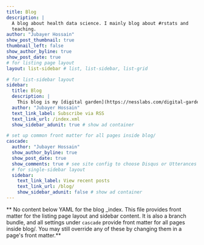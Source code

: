 ```yaml
---
title: Blog
description: |
  A blog about health data science. I mainly blog about #rstats and
  teaching.
author: "Jubayer Hossain"
show_post_thumbnail: true
thumbnail_left: false
show_author_byline: true
show_post_date: true
# for listing page layout
layout: list-sidebar # list, list-sidebar, list-grid

# for list-sidebar layout
sidebar:
  title: Blog
  description: |
    This blog is my [digital garden](https://nesslabs.com/digital-garden-set-up), somewhere between a notepad and a blog.
  author: "Jubayer Hossain"
  text_link_label: Subscribe via RSS
  text_link_url: /index.xml
  show_sidebar_adunit: true # show ad container

# set up common front matter for all pages inside blog/
cascade:
  author: "Jubayer Hossain"
  show_author_byline: true
  show_post_date: true
  show_comments: true # see site config to choose Disqus or Utterances
  # for single-sidebar layout
  sidebar:
    text_link_label: View recent posts
    text_link_url: /blog/
    show_sidebar_adunit: false # show ad container
---
```


** No content below YAML for the blog _index. This file provides front matter for the listing page layout and sidebar content. It is also a branch bundle, and all settings under `cascade` provide front matter for all pages inside blog/. You may still override any of these by changing them in a page's front matter.**
